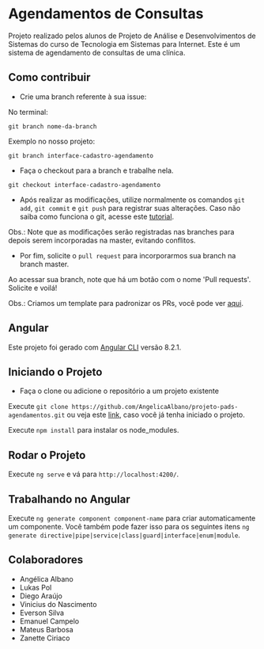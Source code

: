 # Agendamentos de Consultas
Projeto realizado pelos alunos de Projeto de Análise e Desenvolvimentos de Sistemas do curso de Tecnologia em Sistemas para Internet. Este é um sistema de agendamento de consultas de uma clínica.


## Como contribuir

* Crie uma branch referente à sua issue:

No terminal:

`git branch nome-da-branch`

Exemplo no nosso projeto:

`git branch interface-cadastro-agendamento`

* Faça o checkout para a branch e trabalhe nela.

`git checkout interface-cadastro-agendamento`

* Após realizar as modificações, utilize normalmente os comandos `git add`, `git commit` e `git push` para registrar suas
alterações. Caso não saiba como funciona o git, acesse este [tutorial](https://rogerdudler.github.io/git-guide/index.pt_BR.html).

Obs.: Note que as modificações serão registradas nas branches para depois serem incorporadas na master, evitando conflitos.

* Por fim, solicite o `pull request` para incorporarmos sua branch na branch master.

Ao acessar sua branch, note que há um botão com o nome 'Pull requests'. Solicite e voilá! 

Obs.: Criamos um template para padronizar os PRs, você pode ver [aqui](https://github.com/AngelicaAlbano/projeto-pads-agendamentos/blob/6-infra-projeto/.github/pull_request_template.md).

## Angular

Este projeto foi gerado com [Angular CLI](https://github.com/angular/angular-cli) versão 8.2.1.

## Iniciando o Projeto

* Faça o clone ou adicione o repositório a um projeto existente

Execute `git clone https://github.com/AngelicaAlbano/projeto-pads-agendamentos.git` ou veja este [link](https://gist.github.com/alexpchin/102854243cd066f8b88e), caso vocẽ já tenha iniciado o projeto.

Execute `npm install` para instalar os node_modules.

## Rodar o Projeto

Execute `ng serve` e vá para `http://localhost:4200/`. 

## Trabalhando no Angular

Execute `ng generate component component-name` para criar automaticamente um componente. Você também pode fazer isso
para os seguintes itens `ng generate directive|pipe|service|class|guard|interface|enum|module`.


## Colaboradores

* Angélica Albano
* Lukas Pol
* Diego Araújo
* Vinicius do Nascimento
* Everson Silva
* Emanuel Campelo
* Mateus Barbosa
* Zanette Ciriaco
